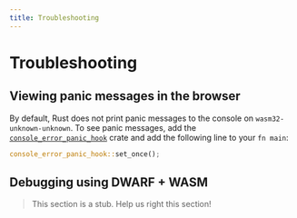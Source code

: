 ```yaml
---
title: Troubleshooting
---
```


# Troubleshooting

## Viewing panic messages in the browser

By default, Rust does not print panic messages to the console on
`wasm32-unknown-unknown`. To see panic messages, add the
[`console_error_panic_hook`](https://docs.rs/console_error_panic_hook/latest/console_error_panic_hook/)
crate and add the following line to your `fn main`:

```rust
console_error_panic_hook::set_once();
```

## Debugging using DWARF + WASM

> This section is a stub. Help us right this section!
